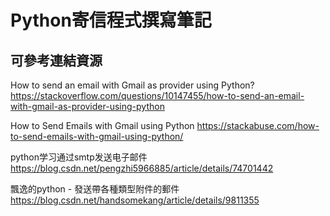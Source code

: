 # Python寄信程式撰寫筆記

可參考連結資源
------------------------------------------------------------------------------------
How to send an email with Gmail as provider using Python?
<https://stackoverflow.com/questions/10147455/how-to-send-an-email-with-gmail-as-provider-using-python>

How to Send Emails with Gmail using Python
<https://stackabuse.com/how-to-send-emails-with-gmail-using-python/>

python学习通过smtp发送电子邮件
<https://blog.csdn.net/pengzhi5966885/article/details/74701442>

飄逸的python - 發送帶各種類型附件的郵件
<https://blog.csdn.net/handsomekang/article/details/9811355>
